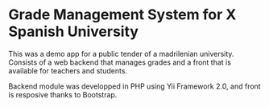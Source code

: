Grade Management System for X Spanish University
========

This was a demo app for a public tender of a madrilenian university. Consists of a web backend that manages grades and a front that is available for teachers and students.

Backend module was developped in PHP using Yii Framework 2.0, and front is resposive thanks to Bootstrap.
